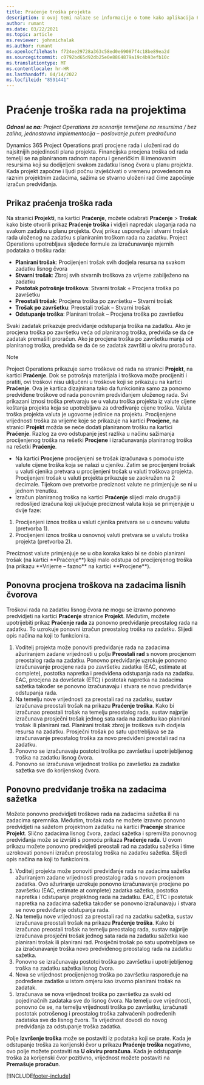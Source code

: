 ```yaml
---
title: Praćenje troška projekta
description: U ovoj temi nalaze se informacije o tome kako aplikacija Project Operations prati napredak u odnosu na trošak rada i uloženi rad na projektu.
author: rumant
ms.date: 03/22/2021
ms.topic: article
ms.reviewer: johnmichalak
ms.author: rumant
ms.openlocfilehash: f724ee29728a363c58ed0e69087f4c18be89ea2d
ms.sourcegitcommit: c0792bd65d92db25e0e8864879a19c4b93efb10c
ms.translationtype: MT
ms.contentlocale: hr-HR
ms.lasthandoff: 04/14/2022
ms.locfileid: "8591441"
---
```

# <a name="labor-cost-tracking-on-projects"></a>Praćenje troška rada na projektima

_**Odnosi se na:** Project Operations za scenarije temeljene na resursima / bez zaliha, jednostavna implementacija – poslovanje putem predračuna_

Dynamics 365 Project Operations prati procjene rada i uloženi rad do najsitnijih pojedinosti plana projekta. Financijska procjena troška od rada temelji se na planiranom radnom naporu i generičkim ili imenovanim resursima koji su dodijeljeni svakom zadatku lisnog čvora u planu projekta. Kada projekt započne i ljudi počnu izvješćivati o vremenu provedenom na raznim projektnim zadacima, sažima se stvarno uloženi rad čime započinje izračun predviđanja.

## <a name="labor-cost-tracking-view"></a>Prikaz praćenja troška rada

Na stranici **Projekti**, na kartici **Praćenje**, možete odabrati **Praćenje** > **Trošak** kako biste otvorili prikaz **Praćenje troška** i vidjeli napredak ulaganja rada na svakom zadatku u planu projekta. Ovaj prikaz uspoređuje i stvarni trošak rada uloženog na zadatku s planiranim troškom rada na zadatku. Project Operations upotrebljava sljedeće formule za izračunavanje mjernih podataka o trošku rada:

- **Planirani trošak**: Procijenjeni trošak svih dodjela resursa na svakom zadatku lisnog čvora
- **Stvarni trošak**: Zbroj svih stvarnih troškova za vrijeme zabilježeno na zadatku
- **Postotak potrošnje troškova**: Stvarni trošak ÷ Procjena troška po završetku
- **Preostali trošak**: Procjena troška po završetku – Stvarni trošak
- **Trošak po završetku**: Preostali trošak – Stvarni trošak
- **Odstupanje troška**: Planirani trošak – Procjena troška po završetku

Svaki zadatak prikazuje predviđanje odstupanja troška na zadatku. Ako je procjena troška po završetku veća od planiranog troška, predviđa se da će zadatak premašiti proračun. Ako je procjena troška po završetku manja od planiranog troška, predviđa se da će se zadatak završiti u okviru proračuna.

>[!NOTE]
> Project Operations prikazuje samo troškove od rada na stranici **Projekt**, na kartici **Praćenje**. Dok se potrošnja materijala i troškova može procijeniti i pratiti, ovi troškovi nisu uključeni u troškove koji se prikazuju na kartici **Praćenje**. Ova je kartica dizajnirana tako da funkcionira samo za ponovno predviđene troškove od rada ponovnim predviđanjem uloženog rada.
Svi prikazani iznosi troška pretvaraju se u valutu troška projekta iz valute cijene koštanja projekta koja se upotrebljava za određivanje cijene troška. Valuta troška projekta valuta je ugovorne jedinice na projektu. Procijenjene vrijednosti troška za vrijeme koje se prikazuje na kartici **Procjene**, na stranici **Projekt** možda se neće dodati planiranom trošku na kartici **Praćenje**. Razlog za ovo odstupanje jest razlika u načinu sažimanja procijenjenog troška na rešetki **Procjene** i izračunavanja planiranog troška na rešetki **Praćenje**. 
>
> - Na kartici **Procjene** procijenjeni se trošak izračunava s pomoću iste valute cijene troška koja se nalazi u cjeniku. Zatim se procijenjeni trošak u valuti cjenika pretvara u procijenjeni trošak u valuti troškova projekta. Procijenjeni trošak u valuti projekta prikazuje se zaokružen na 2 decimale. Tijekom ove pretvorbe preciznost valute ne primjenjuje se ni u jednom trenutku. 
> - Izračun planiranog troška na kartici **Praćenje** slijedi malo drugačiji redoslijed izračuna koji uključuje preciznost valuta koja se primjenjuje u dvije faze: 
   ><ol>
   ><li>Procijenjeni iznos troška u valuti cjenika pretvara se u osnovnu valutu (pretvorba 1).</li>
   ><li>Procijenjeni iznos troška u osnovnoj valuti pretvara se u valutu troška projekta (pretvorba 2). </li>
   ></ol>
   >Preciznost valute primjenjuje se u oba koraka kako bi se dobio planirani trošak (na kartici **Praćenje**) koji malo odstupa od procijenjenog troška (na prikazu **Vrijeme – fazno** na kartici **Procjene**). 
   
## <a name="reprojecting-costs-on-leaf-node-tasks"></a>Ponovna procjena troškova na zadacima lisnih čvorova

Troškovi rada na zadatku lisnog čvora ne mogu se izravno ponovno predvidjeti na kartici **Praćenje** stranice **Projekt**. Međutim, možete upotrijebiti prikaz **Praćenje rada** za ponovno predviđanje preostalog rada na zadatku. To uzrokuje ponovni izračun preostalog troška na zadatku. Slijedi opis načina na koji to funkcionira.

1. Voditelj projekta može ponoviti predviđanje rada na zadacima ažuriranjem zadane vrijednosti u polju **Preostali rad** s novom procjenom preostalog rada na zadatku. Ponovno predviđanje uzrokuje ponovno izračunavanje procjene rada po završetku zadatka (EAC, estimate at complete), postotka napretka i predviđena odstupanja rada na zadatku. EAC, procjena za dovršetak (ETC) i postotak napretka na zadacima sažetka također se ponovno izračunavaju i stvara se novo predviđanje odstupanja rada.
2. Na temelju nove vrijednosti za preostali rad na zadatku, sustav izračunava preostali trošak na prikazu **Praćenje troška**. Kako bi izračunao preostali trošak na temelju preostalog rada, sustav najprije izračunava prosječni trošak jednog sata rada na zadatku kao planirani trošak ili planirani rad. Planirani trošak zbroj je troškova svih dodjela resursa na zadatku. Prosječni trošak po satu upotrebljava se za izračunavanje preostalog troška za novo predviđeni preostali rad na zadatku.
3. Ponovno se izračunavaju postotci troška po završetku i upotrijebljenog troška na zadatku lisnog čvora.
4. Ponovno se izračunava vrijednost troška po završetku za zadatke sažetka sve do korijenskog čvora.

## <a name="reprojecting-costs-on-summary-tasks"></a>Ponovno predviđanje troška na zadacima sažetka

Možete ponovno predvidjeti troškove rada na zadacima sažetka ili na zadacima spremnika. Međutim, trošak rada ne možete izravno ponovno predvidjeti na sažetom projektnom zadatku na kartici **Praćenje** stranice **Projekt**. Slično zadacima lisnog čvora, zadaci sažetka i spremišta ponovnog predviđanja može se izvršiti s pomoću prikaza **Praćenje rada**. U ovom prikazu možete ponovno predvidjeti preostali rad na zadatku sažetka i time uzrokovati ponovni izračun preostalog troška na zadatku sažetka. Slijedi opis načina na koji to funkcionira.

1. Voditelj projekta može ponoviti predviđanje rada na zadacima sažetka ažuriranjem zadane vrijednosti preostalog rada s novom procjenom zadatka. Ovo ažuriranje uzrokuje ponovno izračunavanje procjene po završetku (EAC, estimate at complete) zadatka sažetka, postotka napretka i odstupanje projektnog rada na zadatku. EAC, ETC i postotak napretka na zadacima sažetka također se ponovno izračunavaju i stvara se novo predviđanje odstupanja rada.
2. Na temelju nove vrijednosti za preostali rad na zadatku sažetka, sustav izračunava preostali trošak na prikazu **Praćenje troška**. Kako bi izračunao preostali trošak na temelju preostalog rada, sustav najprije izračunava prosječni trošak jednog sata rada na zadatku sažetka kao planirani trošak ili planirani rad. Prosječni trošak po satu upotrebljava se za izračunavanje troška novo predviđenog preostalog rada na zadatku sažetka.
3. Ponovno se izračunavaju postotci troška po završetku i upotrijebljenog troška na zadatku sažetka lisnog čvora.
4. Nova se vrijednost procijenjenog troška po završetku raspoređuje na podređene zadatke u istom omjeru kao izvorno planirani trošak na zadatak.
5. Izračunava se nova vrijednost troška po završetku za svaki od pojedinačnih zadataka sve do lisnog čvora. Na temelju ove vrijednosti, ponovno će se, na temelju vrijednosti troška po završetku, izračunati postotak potrošenog i preostalog troška zahvaćenih podređenih zadataka sve do lisnog čvora. Ta vrijednost dovodi do novog predviđanja za odstupanje troška zadatka. 


Polje **Izvršenje troška** može se postaviti iz podataka koji se prate. Kada je odstupanje troška za korijenski čvor u prikazu **Praćenje troška** negativno, ovo polje možete postaviti na **U okviru proračuna**. Kada je odstupanje troška za korijenski čvor pozitivno, vrijednost možete postaviti na **Premašuje proračun**.


[!INCLUDE[footer-include](../includes/footer-banner.md)]
